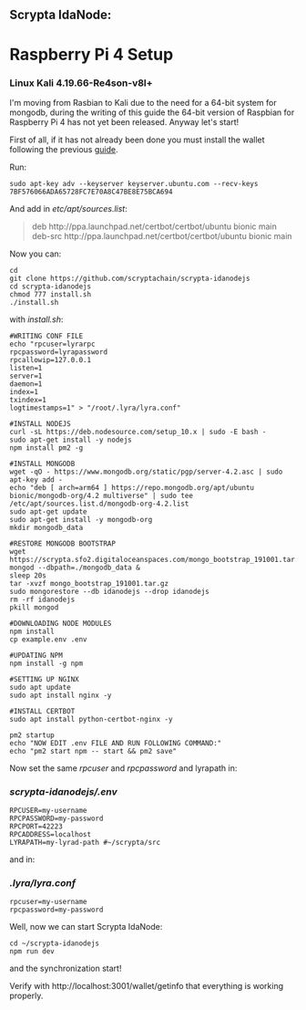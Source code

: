 ## Scrypta IdaNode: 
# Raspberry Pi 4 Setup

### Linux Kali 4.19.66-Re4son-v8l+
I'm moving from Rasbian to Kali due to the need for a 64-bit system for mongodb, during the writing of this guide
the 64-bit version of Raspbian for Raspberry Pi 4 has not yet been released. Anyway let's start!

First of all, if it has not already been done you must install the wallet following the previous [guide](link-to-wallet-tutorial).

Run:

```
sudo apt-key adv --keyserver keyserver.ubuntu.com --recv-keys 7BF576066ADA65728FC7E70A8C47BE8E75BCA694
```
And add in _etc/apt/sources.list_:

> deb http://<i></i>ppa.launchpad.net/certbot/certbot/ubuntu bionic main <br/>
> deb-src http://<i></i>ppa.launchpad.net/certbot/certbot/ubuntu bionic main 
 
Now you can:
```
cd
git clone https://github.com/scryptachain/scrypta-idanodejs
cd scrypta-idanodejs
chmod 777 install.sh
./install.sh
```

with _install.sh_:
```
#WRITING CONF FILE
echo "rpcuser=lyrarpc
rpcpassword=lyrapassword
rpcallowip=127.0.0.1
listen=1
server=1
daemon=1
index=1
txindex=1
logtimestamps=1" > "/root/.lyra/lyra.conf"

#INSTALL NODEJS
curl -sL https://deb.nodesource.com/setup_10.x | sudo -E bash -
sudo apt-get install -y nodejs
npm install pm2 -g

#INSTALL MONGODB
wget -qO - https://www.mongodb.org/static/pgp/server-4.2.asc | sudo apt-key add -
echo "deb [ arch=arm64 ] https://repo.mongodb.org/apt/ubuntu bionic/mongodb-org/4.2 multiverse" | sudo tee /etc/apt/sources.list.d/mongodb-org-4.2.list
sudo apt-get update
sudo apt-get install -y mongodb-org
mkdir mongodb_data

#RESTORE MONGODB BOOTSTRAP
wget https://scrypta.sfo2.digitaloceanspaces.com/mongo_bootstrap_191001.tar.gz
mongod --dbpath=./mongodb_data &
sleep 20s
tar -xvzf mongo_bootstrap_191001.tar.gz
sudo mongorestore --db idanodejs --drop idanodejs
rm -rf idanodejs
pkill mongod

#DOWNLOADING NODE MODULES
npm install
cp example.env .env

#UPDATING NPM
npm install -g npm

#SETTING UP NGINX
sudo apt update
sudo apt install nginx -y

#INSTALL CERTBOT
sudo apt install python-certbot-nginx -y

pm2 startup
echo "NOW EDIT .env FILE AND RUN FOLLOWING COMMAND:"
echo "pm2 start npm -- start && pm2 save"
```

Now set the same _rpcuser_ and _rpcpassword_  and lyrapath in:

### _scrypta-idanodejs/.env_

```
RPCUSER=my-username
RPCPASSWORD=my-password
RPCPORT=42223
RPCADDRESS=localhost
LYRAPATH=my-lyrad-path #~/scrypta/src
```

and in:

### _.lyra/lyra.conf_

```
rpcuser=my-username
rpcpassword=my-password
```

Well, now we can start Scrypta IdaNode:
```
cd ~/scrypta-idanodejs
npm run dev
```
 and the synchronization start!
 
 Verify with http://localhost:3001/wallet/getinfo that everything is working properly.

